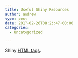 ```yaml
---
title: Useful Shiny Resources
author: andrew
type: post
date: 2017-02-26T08:22:47+00:00
categories:
  - Uncategorized

---
```

Shiny [HTML tags][1].

 [1]: http://shiny.rstudio.com/articles/tag-glossary.html
